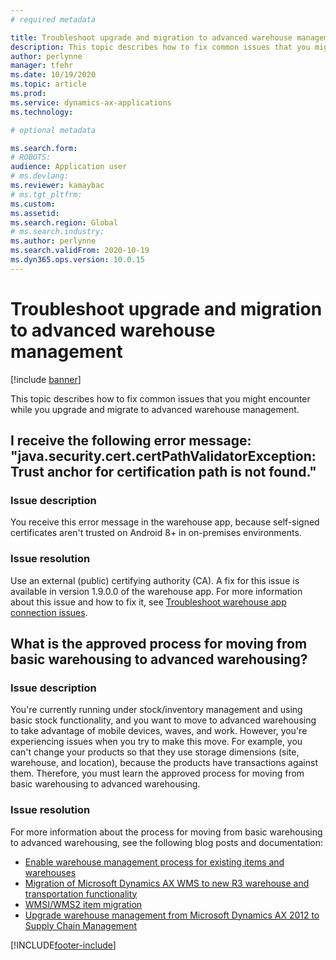 ```yaml
---
# required metadata

title: Troubleshoot upgrade and migration to advanced warehouse management
description: This topic describes how to fix common issues that you might encounter while you upgrade and migrate to advanced warehouse management.
author: perlynne
manager: tfehr
ms.date: 10/19/2020
ms.topic: article
ms.prod: 
ms.service: dynamics-ax-applications
ms.technology: 

# optional metadata

ms.search.form: 
# ROBOTS: 
audience: Application user
# ms.devlang: 
ms.reviewer: kamaybac
# ms.tgt_pltfrm: 
ms.custom: 
ms.assetid: 
ms.search.region: Global
# ms.search.industry: 
ms.author: perlynne
ms.search.validFrom: 2020-10-19
ms.dyn365.ops.version: 10.0.15
---
```


# Troubleshoot upgrade and migration to advanced warehouse management

[!include [banner](../includes/banner.md)]

This topic describes how to fix common issues that you might encounter while you upgrade and migrate to advanced warehouse management.

## I receive the following error message: "java.security.cert.certPathValidatorException: Trust anchor for certification path is not found."

### Issue description

You receive this error message in the warehouse app, because self-signed certificates aren't trusted on Android 8+ in on-premises environments.

### Issue resolution

Use an external (public) certifying authority (CA). A fix for this issue is available in version 1.9.0.0 of the warehouse app. For more information about this issue and how to fix it, see [Troubleshoot warehouse app connection issues](troubleshoot-warehouse-app-connection.md).

## What is the approved process for moving from basic warehousing to advanced warehousing?

### Issue description

You're currently running under stock/inventory management and using basic stock functionality, and you want to move to advanced warehousing to take advantage of mobile devices, waves, and work. However, you're experiencing issues when you try to make this move. For example, you can't change your products so that they use storage dimensions (site, warehouse, and location), because the products have transactions against them. Therefore, you must learn the approved process for moving from basic warehousing to advanced warehousing.

### Issue resolution

For more information about the process for moving from basic warehousing to advanced warehousing, see the following blog posts and documentation:

- [Enable warehouse management process for existing items and warehouses](https://cleverax.wordpress.com/2017/12/06/d365fo-enable-warehouse-management-process-for-existing-items-and-warehouses/)
- [Migration of Microsoft Dynamics AX WMS to new R3 warehouse and transportation functionality](https://cloudblogs.microsoft.com/dynamics365/no-audience/2015/08/17/migration-of-microsoft-dynamics-ax-wms-to-new-r3-warehouse-and-transportation-functionality/)
- [WMSI/WMS2 item migration](https://cloudblogs.microsoft.com/dynamics365/no-audience/2018/05/03/wmsiwms2-item-migration/)
- [Upgrade warehouse management from Microsoft Dynamics AX 2012 to Supply Chain Management](https://docs.microsoft.com/dynamics365/supply-chain/warehousing/upgrade-migration-warehouse-management-processes)


[!INCLUDE[footer-include](../../includes/footer-banner.md)]